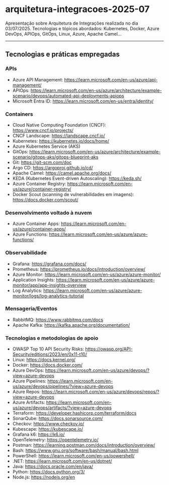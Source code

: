 # arquitetura-integracoes-2025-07
Apresentação sobre Arquitetura de Integrações realizada no dia 03/07/2025. Tecnologias e tópicos abordados: Kubernetes, Docker, Azure DevOps, APIOps, GitOps, Linux, Azure, Apache Camel...

---

## Tecnologias e práticas empregadas

### APIs
- Azure API Management: https://learn.microsoft.com/en-us/azure/api-management/
- APIOps: https://learn.microsoft.com/en-us/azure/architecture/example-scenario/devops/automated-api-deployments-apiops
- Microsoft Entra ID: https://learn.microsoft.com/en-us/entra/identity/

### Containers
- Cloud Native Computing Foundation (CNCF): https://www.cncf.io/projects/
- CNCF Landscape: https://landscape.cncf.io/
- Kubernetes: https://kubernetes.io/docs/home/
- Azure Kubernetes Service (AKS)
- GitOps: https://learn.microsoft.com/en-us/azure/architecture/example-scenario/gitops-aks/gitops-blueprint-aks
- Git: https://git-scm.com/doc
- Argo CD: https://argoproj.github.io/cd/
- Apache Camel: https://camel.apache.org/docs/
- KEDA (Kubernetes Event-driven Autoscaling): https://keda.sh/
- Azure Container Registry: https://learn.microsoft.com/en-us/azure/container-registry/
- Docker Scout (scanning de vulnerabilidades em imagens): https://docs.docker.com/scout/

### Desenvolvimento voltado à nuvem
- Azure Container Apps: https://learn.microsoft.com/en-us/azure/container-apps/
- Azure Functions: https://learn.microsoft.com/en-us/azure/azure-functions/

### Observabilidade

- Grafana: https://grafana.com/docs/
- Prometheus: https://prometheus.io/docs/introduction/overview/
- Azure Monitor: https://learn.microsoft.com/en-us/azure/azure-monitor/
- Application Insights: https://learn.microsoft.com/en-us/azure/azure-monitor/app/app-insights-overview
- Log Analytics: https://learn.microsoft.com/en-us/azure/azure-monitor/logs/log-analytics-tutorial

### Mensageria/Eventos

- RabbitMQ: https://www.rabbitmq.com/docs
- Apache Kafka: https://kafka.apache.org/documentation/

### Tecnologias e metodologias de apoio
- OWASP Top 10 API Security Risks: https://owasp.org/API-Security/editions/2023/en/0x11-t10/
- Linux: https://docs.kernel.org/
- Docker: https://docs.docker.com/ 
- Azure DevOps: https://learn.microsoft.com/en-us/azure/devops/?view=azure-devops
- Azure Pipelines: https://learn.microsoft.com/en-us/azure/devops/pipelines/?view=azure-devops
- Azure Repos: https://learn.microsoft.com/en-us/azure/devops/repos/?view=azure-devops
- Azure Artifacts: https://learn.microsoft.com/en-us/azure/devops/artifacts/?view=azure-devops
- Terraform: https://developer.hashicorp.com/terraform/docs
- SonarQube: https://docs.sonarsource.com/
- Checkov: https://www.checkov.io/
- Kubescape: https://kubescape.io/
- Grafana k6: https://k6.io/
- OpenTelemetry: https://opentelemetry.io/
- Postman: https://learning.postman.com/docs/introduction/overview/
- Bash: https://www.gnu.org/software/bash/manual/bash.html
- PowerShell: https://learn.microsoft.com/en-us/powershell/
- .NET: https://learn.microsoft.com/en-us/dotnet/
- Java: https://docs.oracle.com/en/java/
- Python: https://docs.python.org/3/
- Node.js: https://nodejs.org/en